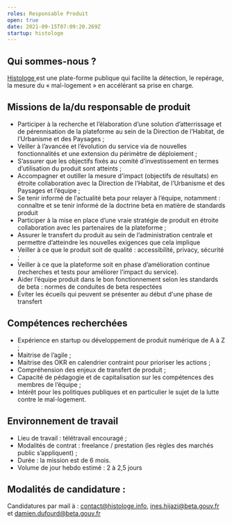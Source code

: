 ```yaml
---
roles: Responsable Produit
open: true
date: 2021-09-15T07:09:20.269Z
startup: histologe
---
```

## Qui sommes-nous ?
<a href="https://histologe.beta.gouv.fr">Histologe </a> est une plate-forme publique qui facilite la détection, le repérage, la mesure du « mal-logement » en accélérant sa prise en charge.


## Missions de la/du responsable de produit
- Participer à la recherche et l’élaboration d’une solution d’atterrissage et de pérennisation de la plateforme au sein de la Direction de l’Habitat, de l’Urbanisme et des Paysages ; 
- Veiller à l’avancée et l’évolution du service via de nouvelles fonctionnalités et une extension du périmètre de déploiement ; 
- S’assurer que les objectifs fixés au comité d’investissement en termes d’utilisation du produit sont atteints ; 
- Accompagner et outiller la mesure d'impact (objectifs de résultats) en étroite collaboration avec la Direction de l’Habitat, de l’Urbanisme et des Paysages et l’équipe ; 
- Se tenir informé de l’actualité beta pour relayer à l’équipe, notamment : connaître et se tenir informé de la doctrine beta en matière de standards produit 
- Participer à la mise en place d’une vraie stratégie de produit en étroite collaboration avec les partenaires de la plateforme ; 
- Assurer le transfert du produit au sein de l’administration centrale et permettre d’atteindre les nouvelles exigences que cela implique 
- Veiller à ce que le produit soit de qualité : accessibilité, privacy, sécurité ; 
- Veiller à ce que la plateforme soit en phase d’amélioration continue (recherches et tests pour améliorer l’impact du service). 
- Aider l’équipe produit dans le bon fonctionnement selon les standards de beta : normes de conduites de beta respectées 
- Éviter les écueils qui peuvent se présenter au début d'une phase de transfert


## Compétences recherchées
- Expérience en startup ou développement de produit numérique de A à Z ; 
- Maitrise de l’agile ; 	 
- Maitrise des OKR en calendrier contraint pour prioriser les actions ;  
- Compréhension des enjeux de transfert de produit ;  
- Capacité de pédagogie et de capitalisation sur les compétences des membres de l’équipe ;  
- Intérêt pour les politiques publiques et en particulier le sujet de la lutte contre le mal-logement.


## Environnement de travail
- Lieu de travail : télétravail encouragé ; 	 
- Modalités de contrat : freelance / prestation (les règles des marchés public s’appliquent) ; 	 
- Durée : la mission est de 6 mois. 
- Volume de jour hebdo estimé : 2 à 2,5 jours


## Modalités de candidature :
Candidatures par mail à : contact@histologe.info, ines.hijazi@beta.gouv.fr et damien.dufourd@beta.gouv.fr
